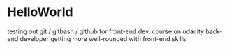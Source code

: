 # HelloWorld
testing out git / gitbash / github for front-end dev. course on udacity
back-end developer getting more well-rounded with front-end skills
